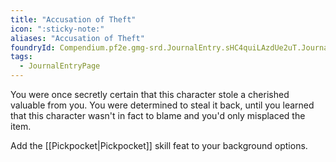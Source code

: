 ```yaml
---
title: "Accusation of Theft"
icon: ":sticky-note:"
aliases: "Accusation of Theft"
foundryId: Compendium.pf2e.gmg-srd.JournalEntry.sHC4quiLAzdUe2uT.JournalEntryPage.n6EEXfChq6Ts1YTg
tags:
  - JournalEntryPage
---
```

You were once secretly certain that this character stole a cherished valuable from you. You were determined to steal it back, until you learned that this character wasn't in fact to blame and you'd only misplaced the item.

Add the [[Pickpocket|Pickpocket]] skill feat to your background options.